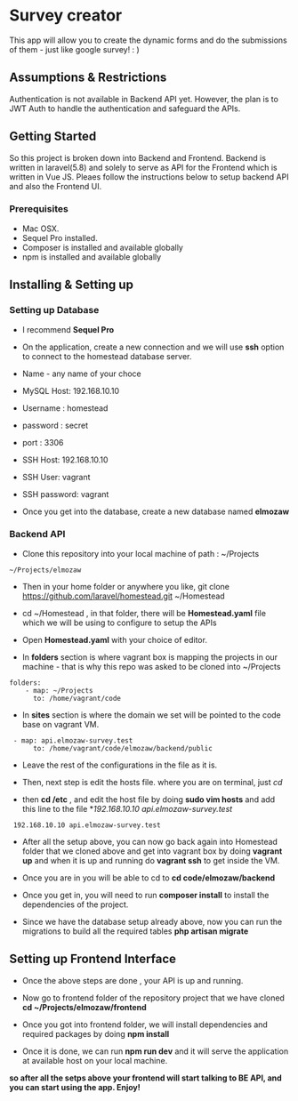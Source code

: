 # Survey creator

This app will allow you to create the dynamic forms and do the submissions of them - just like google survey! : ) 

## Assumptions & Restrictions
Authentication is not available in Backend API yet. However, the plan is to JWT Auth to handle the authentication and safeguard the APIs. 

## Getting Started

So this project is broken down into Backend and Frontend. Backend is written in laravel(5.8) and solely to serve as API for the Frontend which is written in Vue JS. Pleaes follow the instructions below to setup backend API and also the Frontend UI. 

### Prerequisites
* Mac OSX. 
* Sequel Pro installed.
* Composer is installed and available globally 
* npm is installed and available globally 

## Installing & Setting up

### Setting up Database 
* I recommend **Sequel Pro**
* On the application, create a new connection and we will use **ssh** option to connect to the homestead database server. 
* Name - any name of your choce 
* MySQL Host: 192.168.10.10
* Username : homestead
* password : secret
* port : 3306
* SSH Host: 192.168.10.10
* SSH User: vagrant
* SSH password: vagrant

* Once you get into the database, create a new database named **elmozaw** 

### Backend API 
* Clone this repository into your local machine of path : ~/Projects
```
~/Projects/elmozaw
```

* Then in your home folder or anywhere you like, git clone https://github.com/laravel/homestead.git ~/Homestead

* cd ~/Homestead , in that folder, there will be **Homestead.yaml** file which we will be using to configure to setup the APIs

* Open **Homestead.yaml** with your choice of editor. 

* In **folders** section is where vagrant box is mapping the projects in our machine - that is why this repo was asked to be cloned into ~/Projects
```
folders:
    - map: ~/Projects
      to: /home/vagrant/code
```

* In **sites** section is where the domain we set will be pointed to the code base on vagrant VM. 
```
 - map: api.elmozaw-survey.test
      to: /home/vagrant/code/elmozaw/backend/public
```

* Leave the rest of the configurations in the file as it is. 

* Then, next step is edit the hosts file. where you are on terminal, just *cd* 

* then **cd /etc** , and edit the host file by doing **sudo vim hosts** and add this line to the file **192.168.10.10 api.elmozaw-survey.test*
```
 192.168.10.10 api.elmozaw-survey.test
```

* After all the setup above, you can now go back again into Homestead folder that we cloned above and get into vagrant box by doing **vagrant up** and when it is up and running do **vagrant ssh** to get inside the VM. 

* Once you are in you will be able to cd to **cd code/elmozaw/backend** 

* Once you get in, you will need to run **composer install** to install the dependencies of the project. 

* Since we have the database setup already above, now you can run the migrations to build all the required tables **php artisan migrate** 



## Setting up Frontend Interface

* Once the above steps are done , your API is up and running. 

* Now go to frontend folder of the repository project that we have cloned **cd ~/Projects/elmozaw/frontend** 

* Once you got into frontend folder, we will install dependencies and required packages by doing **npm install**

* Once it is done, we can run **npm run dev** and it will serve the application at available host on your local machine. 


**so after all the setps above your frontend will start talking to BE API, and you can start using the app. Enjoy!**
